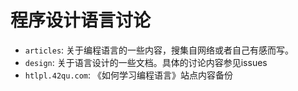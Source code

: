 程序设计语言讨论
======

  * `articles`: 关于编程语言的一些内容，搜集自网络或者自己有感而写。
  * `design`: 关于语言设计的一些文档。具体的讨论内容参见issues
  * `htlpl.42qu.com`: 《如何学习编程语言》站点内容备份
